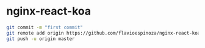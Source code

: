 # nginx-react-koa



```bash
git commit -m "first commit"
git remote add origin https://github.com/flavioespinoza/nginx-react-koa.git
git push -u origin master
```
